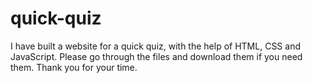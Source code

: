 # quick-quiz
I have built a website for a quick quiz, with the help of HTML, CSS and JavaScript. Please go through the files and download them if you need them. Thank you for your time.
